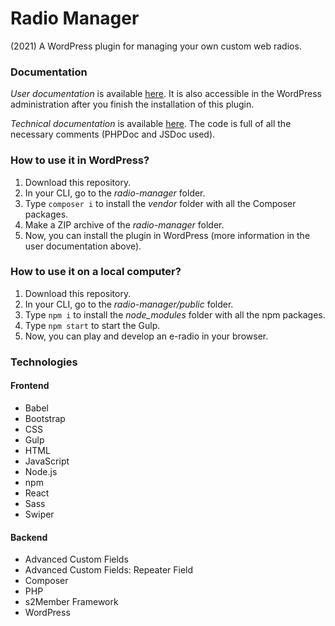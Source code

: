 # Radio Manager
(2021) A WordPress plugin for managing your own custom web radios.

### Documentation

*User documentation* is available [here](https://github.com/catvusa/radio-manager/blob/main/radio-manager/user-guide.pdf). It is also accessible in the WordPress administration after you finish the installation of this plugin.

*Technical documentation* is available [here](https://github.com/catvusa/radio-manager/blob/main/thesis.pdf). The code is full of all the necessary comments (PHPDoc and JSDoc used).

### How to use it in WordPress?

1. Download this repository.
2. In your CLI, go to the *radio-manager* folder.
3. Type `composer i` to install the *vendor* folder with all the Composer packages.
4. Make a ZIP archive of the *radio-manager* folder.
5. Now, you can install the plugin in WordPress (more information in the user documentation above).

### How to use it on a local computer?

1. Download this repository.
2. In your CLI, go to the *radio-manager/public* folder.
3. Type `npm i` to install the *node_modules* folder with all the npm packages.
4. Type `npm start` to start the Gulp.
5. Now, you can play and develop an e-radio in your browser.

### Technologies

#### Frontend

* Babel
* Bootstrap
* CSS
* Gulp
* HTML
* JavaScript
* Node.js
* npm
* React
* Sass
* Swiper

#### Backend

* Advanced Custom Fields
* Advanced Custom Fields: Repeater Field
* Composer
* PHP
* s2Member Framework
* WordPress
